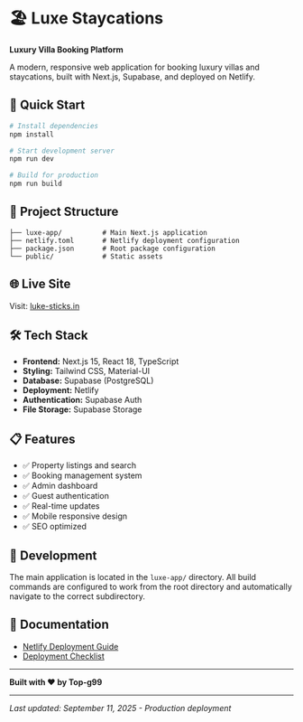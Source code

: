 # 🏖️ Luxe Staycations

**Luxury Villa Booking Platform**

A modern, responsive web application for booking luxury villas and staycations, built with Next.js, Supabase, and deployed on Netlify.

## 🚀 Quick Start

```bash
# Install dependencies
npm install

# Start development server
npm run dev

# Build for production
npm run build
```

## 📁 Project Structure

```
├── luxe-app/          # Main Next.js application
├── netlify.toml       # Netlify deployment configuration
├── package.json       # Root package configuration
└── public/            # Static assets
```

## 🌐 Live Site

Visit: [luke-sticks.in](https://luke-sticks.in)

## 🛠️ Tech Stack

- **Frontend:** Next.js 15, React 18, TypeScript
- **Styling:** Tailwind CSS, Material-UI
- **Database:** Supabase (PostgreSQL)
- **Deployment:** Netlify
- **Authentication:** Supabase Auth
- **File Storage:** Supabase Storage

## 📋 Features

- ✅ Property listings and search
- ✅ Booking management system
- ✅ Admin dashboard
- ✅ Guest authentication
- ✅ Real-time updates
- ✅ Mobile responsive design
- ✅ SEO optimized

## 🔧 Development

The main application is located in the `luxe-app/` directory. All build commands are configured to work from the root directory and automatically navigate to the correct subdirectory.

## 📖 Documentation

- [Netlify Deployment Guide](./NETLIFY_DEPLOYMENT_GUIDE.md)
- [Deployment Checklist](./NETLIFY_DEPLOYMENT_CHECKLIST.md)

---

**Built with ❤️ by Top-g99**

---
*Last updated: September 11, 2025 - Production deployment*
